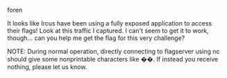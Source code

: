 foren

It looks like Ircus have been using a fully exposed application to access their flags! Look at this traffic I captured. I can't seem to get it to work, though... can you help me get the flag for this very challenge?

NOTE: During normal operation, directly connecting to flagserver using nc should give some nonprintable characters like ��. If instead you receive nothing, please let us know.
